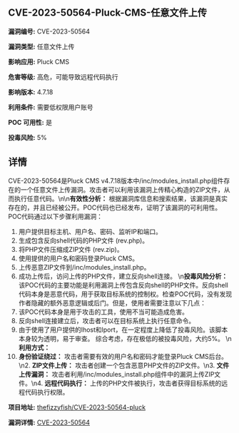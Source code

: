## CVE-2023-50564-Pluck-CMS-任意文件上传

**漏洞编号:** CVE-2023-50564

**漏洞类型:** 任意文件上传

**影响应用:** Pluck CMS

**危害等级:** 高危，可能导致远程代码执行

**影响版本:** 4.7.18

**利用条件:** 需要低权限用户账号

**POC 可用性:** 是

**投毒风险:** 5%

## 详情

CVE-2023-50564是Pluck CMS v4.7.18版本中/inc/modules_install.php组件存在的一个任意文件上传漏洞。攻击者可以利用该漏洞上传精心构造的ZIP文件，从而执行任意代码。\n\n**有效性分析：**
根据漏洞库信息和搜索结果，该漏洞是真实存在的，并且已经被公开。POC代码也已经发布，证明了该漏洞的可利用性。POC代码通过以下步骤利用漏洞：
1.  用户提供目标主机、用户名、密码、监听IP和端口。
2.  生成包含反向shell代码的PHP文件 (rev.php)。
3.  将PHP文件压缩成ZIP文件 (rev.zip)。
4.  使用提供的用户名和密码登录Pluck CMS。
5.  上传恶意ZIP文件到/inc/modules_install.php。
6.  成功上传后，访问上传的PHP文件，建立反向shell连接。
\n**投毒风险分析：**
该POC代码的主要功能是利用漏洞上传包含反向shell的PHP文件。反向shell代码本身是恶意代码，用于获取目标系统的控制权。检查POC代码，没有发现作者隐藏的额外恶意逻辑或后门。但是，使用者需要注意以下几点：
1.  该POC代码本身是用于攻击的工具，使用不当可能造成危害。
2.  反向shell连接建立后，攻击者可以在目标系统上执行任意命令。
3.  由于使用了用户提供的lhost和lport，在一定程度上降低了投毒风险。该脚本本身较为透明，易于审查。
综合考虑，存在极低的被投毒风险，大约5%。
\n**利用方式：**
1.  **身份验证绕过：** 攻击者需要有效的用户名和密码才能登录Pluck CMS后台。\n2.  **ZIP文件上传：** 攻击者创建一个包含恶意PHP文件的ZIP文件。\n3.  **文件上传漏洞：** 攻击者利用/inc/modules_install.php组件中的漏洞上传ZIP文件。\n4.  **远程代码执行：** 上传的PHP文件被执行，攻击者获得目标系统的远程代码执行权限。

**项目地址:** [thefizzyfish/CVE-2023-50564-pluck](https://github.com/thefizzyfish/CVE-2023-50564-pluck)

**漏洞详情:** [CVE-2023-50564](https://nvd.nist.gov/vuln/detail/CVE-2023-50564)